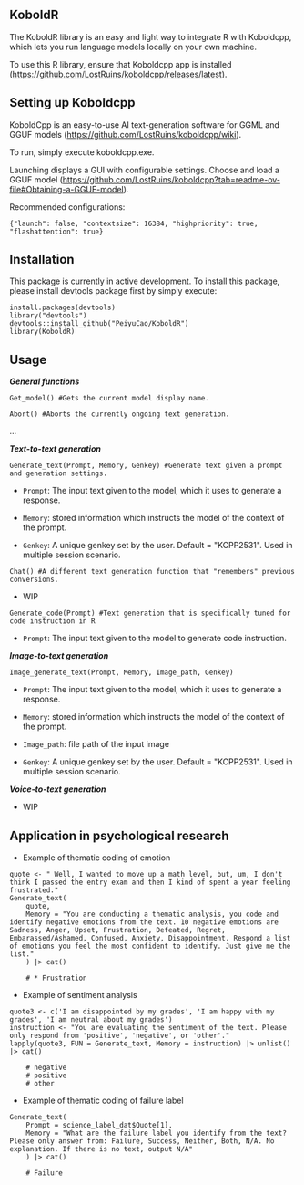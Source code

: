 **KoboldR**
-
The KoboldR library is an easy and light way to integrate R with Koboldcpp, which lets you run language models locally on your own machine.

To use this R library, ensure that Koboldcpp app is installed (https://github.com/LostRuins/koboldcpp/releases/latest). 

**Setting up Koboldcpp**
-
KoboldCpp is an easy-to-use AI text-generation software for GGML and GGUF models (https://github.com/LostRuins/koboldcpp/wiki). 

To run, simply execute koboldcpp.exe.

Launching displays a GUI with configurable settings. Choose and load a GGUF model (https://github.com/LostRuins/koboldcpp?tab=readme-ov-file#Obtaining-a-GGUF-model). 

Recommended configurations: 
```
{"launch": false, "contextsize": 16384, "highpriority": true, "flashattention": true}
```

**Installation**
-
This package is currently in active development.
To install this package, please install devtools package first by simply execute:
```
install.packages(devtools)
library("devtools")
devtools::install_github("PeiyuCao/KoboldR")
library(KoboldR)
```

**Usage**
-
_**General functions**_

	Get_model() #Gets the current model display name.
	
	Abort() #Aborts the currently ongoing text generation.
…

_**Text-to-text generation**_
```
Generate_text(Prompt, Memory, Genkey) #Generate text given a prompt and generation settings. 
```
- `Prompt`: The input text given to the model, which it uses to generate a response.

- `Memory`: stored information which instructs the model of the context of the prompt.

- `Genkey`: A unique genkey set by the user. Default = "KCPP2531". Used in multiple session scenario.
```
Chat() #A different text generation function that "remembers" previous conversions.
```
- WIP
```
Generate_code(Prompt) #Text generation that is specifically tuned for code instruction in R
```
- `Prompt`: The input text given to the model to generate code instruction.

_**Image-to-text generation**_
```
Image_generate_text(Prompt, Memory, Image_path, Genkey)
```
- `Prompt`: The input text given to the model, which it uses to generate a response.

- `Memory`: stored information which instructs the model of the context of the prompt.

- `Image_path`: file path of the input image

- `Genkey`: A unique genkey set by the user. Default = "KCPP2531". Used in multiple session scenario.

_**Voice-to-text generation**_

- WIP

**Application in psychological research**
-
- Example of thematic coding of emotion
```
quote <- " Well, I wanted to move up a math level, but, um, I don't think I passed the entry exam and then I kind of spent a year feeling frustrated."
Generate_text(
	quote,
	Memory = "You are conducting a thematic analysis, you code and identify negative emotions from the text. 10 negative emotions are Sadness, Anger, Upset, Frustration, Defeated, Regret, Embarassed/Ashamed, Confused, Anxiety, Disappointment. Respond a list of emotions you feel the most confident to identify. Just give me the list."
	) |> cat()
  
	# * Frustration
```
- Example of sentiment analysis 
```
quote3 <- c('I am disappointed by my grades', 'I am happy with my grades', 'I am neutral about my grades')
instruction <- "You are evaluating the sentiment of the text. Please only respond from 'positive', 'negative', or 'other'."
lapply(quote3, FUN = Generate_text, Memory = instruction) |> unlist() |> cat()

	# negative 
	# positive 
	# other
```
- Example of thematic coding of failure label
```
Generate_text(
	Prompt = science_label_dat$Quote[1],
	Memory = "What are the failure label you identify from the text? Please only answer from: Failure, Success, Neither, Both, N/A. No explanation. If there is no text, output N/A"
	) |> cat()
  
	# Failure
```
















